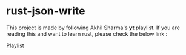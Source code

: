 # rust-json-write

This project is made by following Akhil Sharma's **yt** playlist. If you are reading this and want to learn rust, please check the below link :

<a href="https://www.youtube.com/watch?v=qru3L4BvrOU&list=PL5dTjWUk_cPYuhHm9_QImW7_u4lr5d6zO"> Playlist </a>
